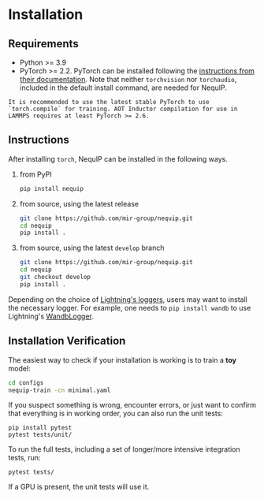 # Installation

## Requirements
* Python >= 3.9
* PyTorch >= 2.2. PyTorch can be installed following the [instructions from their documentation](https://pytorch.org/get-started/locally/). Note that neither `torchvision` nor `torchaudio`, included in the default install command, are needed for NequIP.

```{note}
It is recommended to use the latest stable PyTorch to use `torch.compile` for training. AOT Inductor compilation for use in LAMMPS requires at least PyTorch >= 2.6.
```

## Instructions

After installing `torch`, NequIP can be installed in the following ways.

1. from PyPI
    ```bash
    pip install nequip
    ```

2. from source, using the latest release
    ```bash
    git clone https://github.com/mir-group/nequip.git
    cd nequip
    pip install . 
    ```

3. from source, using the latest `develop` branch
    ```bash
    git clone https://github.com/mir-group/nequip.git
    cd nequip
    git checkout develop
    pip install . 
    ```

Depending on the choice of [Lightning's loggers](https://lightning.ai/docs/pytorch/stable/extensions/logging.html), users may want to install the necessary logger. For example, one needs to `pip install wandb` to use Lightning's [WandbLogger](https://lightning.ai/docs/pytorch/stable/extensions/generated/lightning.pytorch.loggers.WandbLogger.html#lightning.pytorch.loggers.WandbLogger).

## Installation Verification

The easiest way to check if your installation is working is to train a **toy** model:
```bash
cd configs
nequip-train -cn minimal.yaml
```

If you suspect something is wrong, encounter errors, or just want to confirm that everything is in working order, you can also run the unit tests:

```
pip install pytest
pytest tests/unit/
```

To run the full tests, including a set of longer/more intensive integration tests, run:
```
pytest tests/
```

If a GPU is present, the unit tests will use it.
